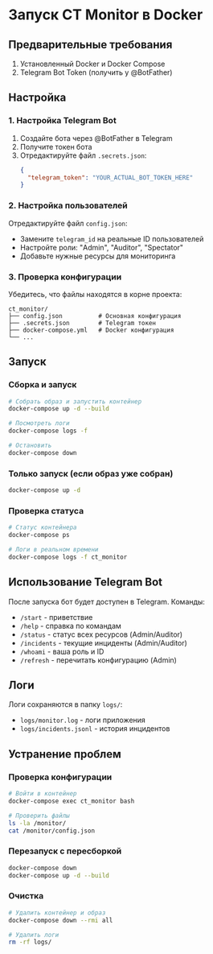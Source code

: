 # Запуск CT Monitor в Docker

## Предварительные требования

1. Установленный Docker и Docker Compose
2. Telegram Bot Token (получить у @BotFather)

## Настройка

### 1. Настройка Telegram Bot

1. Создайте бота через @BotFather в Telegram
2. Получите токен бота
3. Отредактируйте файл `.secrets.json`:
   ```json
   {
     "telegram_token": "YOUR_ACTUAL_BOT_TOKEN_HERE"
   }
   ```

### 2. Настройка пользователей

Отредактируйте файл `config.json`:
- Замените `telegram_id` на реальные ID пользователей
- Настройте роли: "Admin", "Auditor", "Spectator"
- Добавьте нужные ресурсы для мониторинга

### 3. Проверка конфигурации

Убедитесь, что файлы находятся в корне проекта:
```
ct_monitor/
├── config.json          # Основная конфигурация
├── .secrets.json        # Telegram токен
├── docker-compose.yml   # Docker конфигурация
└── ...
```

## Запуск

### Сборка и запуск
```bash
# Собрать образ и запустить контейнер
docker-compose up -d --build

# Посмотреть логи
docker-compose logs -f

# Остановить
docker-compose down
```

### Только запуск (если образ уже собран)
```bash
docker-compose up -d
```

### Проверка статуса
```bash
# Статус контейнера
docker-compose ps

# Логи в реальном времени
docker-compose logs -f ct_monitor
```

## Использование Telegram Bot

После запуска бот будет доступен в Telegram. Команды:

- `/start` - приветствие
- `/help` - справка по командам
- `/status` - статус всех ресурсов (Admin/Auditor)
- `/incidents` - текущие инциденты (Admin/Auditor)
- `/whoami` - ваша роль и ID
- `/refresh` - перечитать конфигурацию (Admin)

## Логи

Логи сохраняются в папку `logs/`:
- `logs/monitor.log` - логи приложения
- `logs/incidents.jsonl` - история инцидентов

## Устранение проблем

### Проверка конфигурации
```bash
# Войти в контейнер
docker-compose exec ct_monitor bash

# Проверить файлы
ls -la /monitor/
cat /monitor/config.json
```

### Перезапуск с пересборкой
```bash
docker-compose down
docker-compose up -d --build
```

### Очистка
```bash
# Удалить контейнер и образ
docker-compose down --rmi all

# Удалить логи
rm -rf logs/
``` 